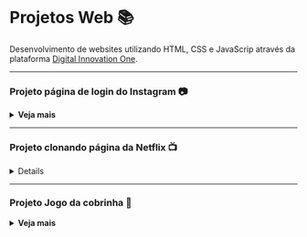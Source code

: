 # Projetos Web 📚
Desenvolvimento de websites utilizando HTML, CSS e JavaScrip através da plataforma <a href="https://web.digitalinnovation.one/">Digital Innovation One<a/>.
  
<hr >

### Projeto página de login do Instagram 📷
<details> 
  <summary><strong>Veja mais</strong></summary>
  
  <br >

  Repositório voltado para a aula da Digital Innovation One onde foi estudado o conceito de Flexbox e responsividade para recriar a interface de login do instagram.

  ## 💻Linguagens utilizadas:
  - HTML

  - CSS

  <h3 align="center">Resultado 🚀<h3>

  <div align="center">
    <img src="/instagram/img/result.png" alt="Interface de Login do Instagram"/>
  </div>
</details>

<hr >
    
### Projeto clonando página da Netflix 📺
<details> 
  <summary><strong>Veja mais</strong></summary>
  
  <br >
  
  Repositório voltado para a aula da Digital Innovation One imitando a página da netflix com um leve toque de nostalgia. Foram estudados os conceitos de: 
  - Estrutura de layout com containers e variáveis
  - Flexbox 
  - Responsividade 
  - Utilização do plugin jquery 

  ## 💻Linguagens utilizadas:
  - HTML
  - CSS
  - JS
  - Plugin JQuery: <a href="https://owlcarousel2.github.io/OwlCarousel2/">Owl Carousel</a>

  <h3 align="center">Resultado 📽<h3>

  <div align="center">
    <img src="/netflix/img/resultado.gif" alt="Interface da página"/>
  </div>
</details> 
    
<hr >
    
### Projeto Jogo da cobrinha 🐍
<details> 
  <summary><strong>Veja mais</strong></summary>
  
  <br >
  
  Repositório voltado para a aula da Digital Innovation One onde foi recriado o clássico jogo da cobrinha.

  ## 💻Linguagens utilizadas:
  - HTML
  - CSS
  - JS
  
  ## ✅ Updates:
  - Imagem de Background do jogo;
  - Contador;

  <h3 align="center">Resultado 🎮<h3>

  <div align="center">
    <img src="/snakeGame/img/snake.gif" alt="Interface da página"/>
  </div>
</details> 
